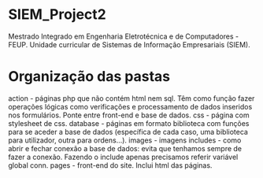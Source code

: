 # SIEM_Project2
Mestrado Integrado em Engenharia Eletrotécnica e de Computadores - FEUP. Unidade curricular de Sistemas de Informação Empresariais (SIEM).


# Organização das pastas
action - páginas php que não contém html nem sql. Têm como função fazer operações lógicas como verificações e processamento de dados inseridos nos formulários. Ponte entre front-end e base de dados.
css - página com stylesheet de css.
database - páginas em formato biblioteca com funções para se aceder a base de dados (específica de cada caso, uma biblioteca para utilizador, outra para ordens...).
images - imagens
includes - como abrir e fechar conexão a base de dados: evita que tenhamos sempre de fazer a conexão. Fazendo o include apenas precisamos referir variável global conn.
pages - front-end do site. Inclui html das páginas.
